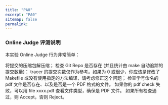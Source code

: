 ```yaml
---
title: "PA0"
excerpt: "PA0"
sitemap: false
permalink: 
---
```


### Online Judge 评测说明
本实验 Online Judge 行为非常简单：

将提交的压缩包解压缩；
检查 Git Repo 是否存在 (并且统计由 make 自动追踪的提交数量)：
tracer 的提交次数仅作为参考。如果为 0 或很少，你应该是修改了 Makefile 或没有使用指定的方法编译，请考虑修正这个问题；
检查学号命名的 pdf 文件是否存在、以及是否是一个 PDF 格式的文件。
如果你的 pdf check 失败，可以用 file xxxx.pdf 查看文件类型，确保是 PDF 文件。
如果所有检查通过，则 Accept，否则 Reject。

